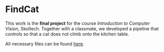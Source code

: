# FindCat
This work is the **final project** for the course *Introduction to Computer Vision*, Skoltech. Together with a classmate, we developed a pipeline that controls so that a cat does not climb onto the kitchen table.

All necessary files can be found [here](https://drive.google.com/drive/folders/1gB3QDWHyy09Zl-AHrWXClZ9_I9dpVaFq?usp=sharing).
